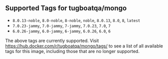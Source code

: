 ## Supported Tags for tugboatqa/mongo

* `8.0.13-noble`, `8.0-noble`, `8-noble`, `noble`, `8.0.13`, `8.0`, `8`, `latest`
* `7.0.23-jammy`, `7.0-jammy`, `7-jammy`, `7.0.23`, `7.0`, `7`
* `6.0.26-jammy`, `6.0-jammy`, `6-jammy`, `6.0.26`, `6.0`, `6`

The above tags are currently supported. Visit https://hub.docker.com/r/tugboatqa/mongo/tags/ to see a list of all available tags for this image, including those that are no longer supported.
